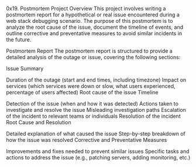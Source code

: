 0x19. Postmortem
Project Overview
This project involves writing a postmortem report for a hypothetical or real issue encountered during a web stack debugging scenario. The purpose of this postmortem is to analyze the root cause of the issue, document the timeline of events, and outline corrective and preventative measures to avoid similar incidents in the future.

Postmortem Report
The postmortem report is structured to provide a detailed analysis of the outage or issue, covering the following sections:

Issue Summary

Duration of the outage (start and end times, including timezone)
Impact on services (which services were down or slow, what users experienced, percentage of users affected)
Root cause of the issue
Timeline

Detection of the issue (when and how it was detected)
Actions taken to investigate and resolve the issue
Misleading investigation paths
Escalation of the incident to relevant teams or individuals
Resolution of the incident
Root Cause and Resolution

Detailed explanation of what caused the issue
Step-by-step breakdown of how the issue was resolved
Corrective and Preventative Measures

Improvements and fixes needed to prevent similar issues
Specific tasks and actions to address the issue (e.g., patching servers, adding monitoring, etc.)
